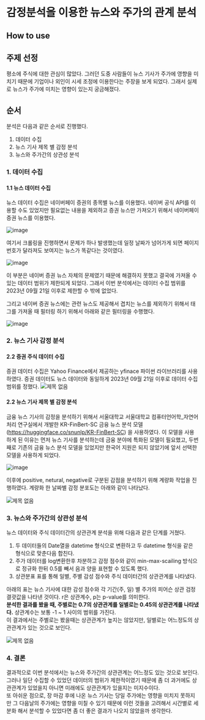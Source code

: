 # 감정분석을 이용한 뉴스와 주가의 관계 분석
## How to use

## 주제 선정
평소에 주식에 대한 관심이 많았다. 그러던 도중 사람들이 뉴스 기사가 주가에 영향을 미치기 때문에 기업이나 외인이 시세 조정에 이용한다는 주장을 보게 되었다. 그래서 실제로 뉴스가 주가에 미치는 영향이 있는지 궁금해졌다.

## 순서
분석은 다음과 같은 순서로 진행했다.
1. 데이터 수집
2. 뉴스 기사 제목 별 감정 분석
3. 뉴스와 주가간의 상관성 분석

### 1. 데이터 수집
#### 1.1 뉴스 데이터 수집
뉴스 데이터 수집은 네이버페이 증권의 종목별 뉴스를 이용했다. 네이버 공식 API를 이용할 수도 있었지만 필요없는 내용을 제외하고 증권 뉴스만 가져오기 위해서 네이버페이 증권 뉴스를 이용했다.

![image](https://github.com/yeseong9769/BigData-Project-Stock/assets/36146823/9b7d896e-b17f-4331-8525-80fe4ec7e02e)


여기서 크롤링을 진행하면서 문제가 하나 발생했는데 일정 날짜가 넘어가게 되면 페이지 번호가 달라져도 보여지는 뉴스가 똑같다는 것이였다. 

![image](https://github.com/yeseong9769/BigData-Project-Stock/assets/36146823/e3adcf1b-9d16-4ac6-8d3b-ff91e9ac93a1)


이 부분은 네이버 증권 뉴스 자체의 문제였기 때문에 해결하지 못했고 결국에 가져올 수 있는 데이터 범위가 제한되게 되었다. 그래서 이번 분석에서는 데이터 수집 범위를 2023년 09월 21일 이후로 제한할 수 밖에 없었다.

그리고 네이버 증권 뉴스에는 관련 뉴스도 제공해서 겹치는 뉴스를 제외하기 위해서 <tr> 태그를 가져올 때 필터링 하기 위해서 아래와 같은 필터링을 수행했다.

![image](https://github.com/yeseong9769/BigData-Project-Stock/assets/36146823/c323e464-bf1f-4f49-8bf4-9f4a68559456)


### 2. 뉴스 기사 감정 분석
#### 2.2 증권 주식 데이터 수집
증권 데이터 수집은 Yahoo Finance에서 제공하는 yfinace 파이썬 라이브러리를 사용하였다. 증권 데이터도 뉴스 데이터와 동일하게 2023년 09월 21일 이후로 데이터 수집 범위를 정했다.
![제목 없음](https://github.com/yeseong9769/BigData-Project-Stock/assets/36146823/ee41cb12-5967-4e9d-891f-5022d7973e07)

#### 2.2 뉴스 기사 제목 별 감정 분석
금융 뉴스 기사의 감정을 분석하기 위해서 서울대학교 서울대학교 컴퓨터언어학_자연어처리 연구실에서 개발한 KR-FinBert-SC 금융 뉴스 분석 모델(https://huggingface.co/snunlp/KR-FinBert-SC) 을 사용하였다. 이 모델을 사용하게 된 이유는 먼저 뉴스 기사를 분석하는데 금융 분야에 특화된 모델이 필요했고, 두번째로 기존의 금융 뉴스 분석 모델을 있었지만 한국어 지원은 되지 않았기에 앞서 선택한 모델을 사용하게 되었다.

![image](https://github.com/yeseong9769/BigData-Project-Stock/assets/36146823/f474977b-6465-4ecc-bba7-f65580697b34)

이후에 positive, netural, negative로 구분된 감점을 분석하기 위해 계량화 작업을 진행하였다. 계량화 한 날짜별 감정 분포도는 아래와 같이 나타났다.

![제목 없음](https://github.com/yeseong9769/BigData-Project-Stock/assets/36146823/65d5bb02-3055-484d-87c9-98ac3f20c5b0)

### 3. 뉴스와 주가간의 상관성 분석
뉴스 데이터와 주식 데이터간의 상관관계 분석을 위해 다음과 같은 단계를 거쳤다.
1. 두 데이터들의 Date열을 datetime 형식으로 변환하고 두 datetime 형식을 같은 형식으로 맞춘다음 합친다.
2. 주가 데이터를 log변환한후 차분하고 감정 점수와 같이 min-max-scailing 방식으로 정규화 한뒤 0.5를 빼서 음과 양을 표현할 수 있도록 했다.
3. 상관분표 표를 통해 일별, 주별 감성 점수와 주식 데이터간의 상관관계를 나타냈다.

아래의 표는 뉴스 기사에 대한 감성 점수와 각 기간(주, 일) 별 주가의 피어슨 상관 검정 결괏값을 나타낸 것이다. r은 상관계수, p는 p-value를 의미한다.​<br>
**분석한 결과를 봤을 때, 주별로는 0.7의 상관관계를 일별로는 0.45의 상관관계를 나타냈다.** 상관계수는 보통 -1 ~ 1 사이의 범위를 가진다.<br>
이 결과에서는 주별로는 봤을때는 상관관계가 높지는 않았지만, 일별로는 어느정도의 상관관계가 있는 것으로 보인다.<br>

![제목 없음](https://github.com/yeseong9769/BigData-Project-Stock/assets/36146823/7d129c5f-a59a-48ba-8479-3fe035c9700c)

### 4. 결론
결과적으로 이번 분석에서는 뉴스와 주가간의 상관관계는 어느정도 있는 것으로 보인다.<br>
그러나 일단 수집할 수 있었던 데이터의 범위가 제한적이였기 때문에 좀 더 과거에도 상관관계가 있었을지 아니면 미래에도 상관관계가 있을지는 미지수이다.<br>
또 아쉬운 점으로, 장 마감 후에 나온 뉴스 기사는 당일 주가에는 영향을 미치지 못하지만 그 다음날의 주가에는 영향을 미칠 수 있기 때문에 이런 것들을 고려해서 시간별로 세분화 해서 분석할 수 있었다면 좀 더 좋은 결과가 나오지 않았을까 생각한다.<br>
